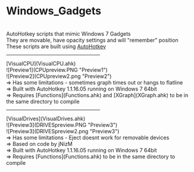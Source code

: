 Windows_Gadgets
=======
<br>AutoHotkey scripts that mimic Windows 7 Gadgets<br>
They are movable, have opacity settings and will "remember" position<br>
These scripts are built using [AutoHotkey](http://ahkscript.org/)

<hr width=50%>
[VisualCPU](VisualCPU.ahk)<br>
![Preview1](CPUpreview.PNG "Preview1")<br>![Preview2](CPUpreview2.png "Preview2")<br>
=> Has some limitations - sometimes graph times out or hangs to flatline<br>
=> Built with AutoHotkey 1.1.16.05 running on Windows 7 64bit<br>
=> Requires [Functions](Functions.ahk) and [XGraph](XGraph.ahk) to be in the same directory to compile<br>

<hr width=50%>
[VisualDrives](VisualDrives.ahk)<br>
![Preview3](DRIVESpreview.PNG "Preview3")<br>![Preview3](DRIVESpreview2.png "Preview3")<br>
=> Has some limitations - Eject doesnt work for removable devices<br>
=> Based on code by jNizM<br>
=> Built with AutoHotkey 1.1.16.05 running on Windows 7 64bit<br>
=> Requires [Functions](Functions.ahk) to be in the same directory to compile
